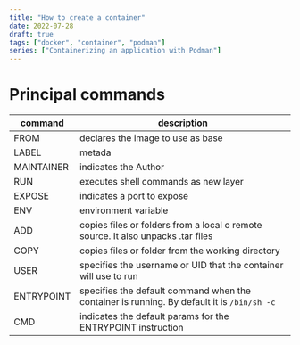 ```yaml
---
title: "How to create a container"
date: 2022-07-28
draft: true
tags: ["docker", "container", "podman"]
series: ["Containerizing an application with Podman"]
---
```


# Principal commands

|command|description   |
|---|---|
|FROM|declares the image to use as base|
|LABEL|metada|
|MAINTAINER|indicates the Author|
|RUN|executes shell commands as new layer|
|EXPOSE|indicates a port to expose|
|ENV|environment variable|
|ADD|copies files or folders from a local o remote source. It also unpacks .tar files|
|COPY|copies files or folder from the working directory|
|USER|specifies the username or UID that the container will use to run|
|ENTRYPOINT|specifies the default command when the container is running. By default it is ```/bin/sh -c```|
|CMD|indicates the default params for the ENTRYPOINT instruction|
